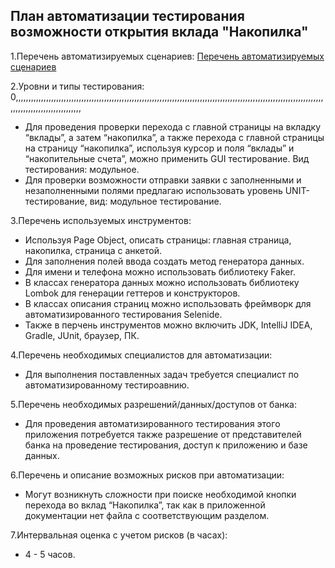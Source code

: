 ## План автоматизации тестирования возможности открытия вклада "Накопилка"
1.Перечень автоматизируемых сценариев:
[Перечень автоматизируемых сценариев](https://docs.google.com/spreadsheets/d/1IPV4tl4MQ0NAjCQ038aBZPLIIf1pYX51aKc21j_Xf1Q/edit?usp=sharing)

2.Уровни и типы тестирования: 0,,,,,,,,,,,,,,,,,,,,,,,,,,,,,,,,,,,,,,,,,,,,,,,,,,,,,,,,,,,,,,,,,,,,,,,,,,,,,,,,,,,,,,,,,,,,,,,,,,,,,,,,,,,,,,,,,,,,,,,,,,,,,,,,,,,,,,,,,,,,,,,,,,,,,,
* Для проведения проверки перехода с главной страницы на вкладку “вклады”, а затем “накопилка”, а также перехода с главной страницы на страницу “накопилка”, используя курсор и поля “вклады” и “накопительные счета”, можно применить GUI тестирование. Вид тестирования: модульное. 
* Для проверки возможности отправки заявки с заполненными и незаполненными полями предлагаю использовать уровень UNIT-тестирование, вид: модульное тестирование.

3.Перечень используемых инструментов:
* Используя Page Object, описать страницы: главная страница, накопилка, страница с анкетой.
* Для заполнения полей ввода создать метод генератора данных.
* Для имени и телефона можно использовать библиотеку Faker.
* В классах генератора данных можно использовать библиотеку Lombok для генерации геттеров и конструкторов.
* В классах описания страниц можно использовать фреймворк для автоматизированного тестирования Selenide.
* Также в перчень инструментов можно включить JDK, IntelliJ IDEA, Gradle, JUnit, браузер, ПК.
  
4.Перечень необходимых специалистов для автоматизации:
* Для выполнения поставленных задач требуется специалист по автоматизированному тестироавнию.
 
5.Перечень необходимых разрешений/данных/доступов от банка:
* Для проведения автоматизированного тестирования этого приложения потребуется также разрешение от представителей банка на проведение тестирования, доступ к приложению и базе данных.
 
6.Перечень и описание возможных рисков при автоматизации:
* Могут возникнуть сложности при поиске необходимой кнопки перехода во вклад “Накопилка”, так как в приложенной документации нет файла с соответствующим разделом.
 
7.Интервальная оценка с учетом рисков (в часах):
* 4 - 5 часов.
